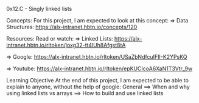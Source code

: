 0x12.C - Singly linked lists

Concepts:
For this project, I am expected to look at this concept:
=> Data Structures:
https://alx-intranet.hbtn.io/concepts/120

Resources:
Read or watch:
=> Linked Lists:
https://alx-intranet.hbtn.io/rltoken/joxg32-tt4lUh8Afgst8tA

=> Google:
https://alx-intranet.hbtn.io/rltoken/USaZbNdfcuIFII-K2YPsKQ

=> Youtube:
https://alx-intranet.hbtn.io/rltoken/epKUCIcoA6XaN1T3Vtr_9w

Learning Objective
At the end of this project, I am expected to be able to explain to anyone, without the help of google:
General
==> When and why using linked lists vs arrays
==> How to build and use linked lists
